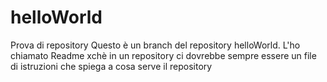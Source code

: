 # helloWorld
Prova di repository
Questo è un branch del repository helloWorld. L'ho chiamato Readme xchè in un repository ci dovrebbe sempre essere un file di istruzioni che spiega a cosa serve il repository
